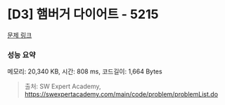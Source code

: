 # [D3] 햄버거 다이어트 - 5215 

[문제 링크](https://swexpertacademy.com/main/code/problem/problemDetail.do?contestProbId=AWT-lPB6dHUDFAVT) 

### 성능 요약

메모리: 20,340 KB, 시간: 808 ms, 코드길이: 1,664 Bytes



> 출처: SW Expert Academy, https://swexpertacademy.com/main/code/problem/problemList.do